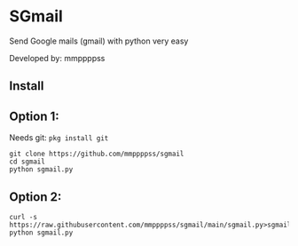 # SGmail
Send Google mails (gmail) with python very easy

Developed by: mmppppss

## Install

## Option 1:

Needs 
git: ```pkg install git```

```pkg install python
git clone https://github.com/mmppppss/sgmail
cd sgmail
python sgmail.py
```

## Option 2:

```
curl -s https://raw.githubusercontent.com/mmppppss/sgmail/main/sgmail.py>sgmail.py
python sgmail.py
```
